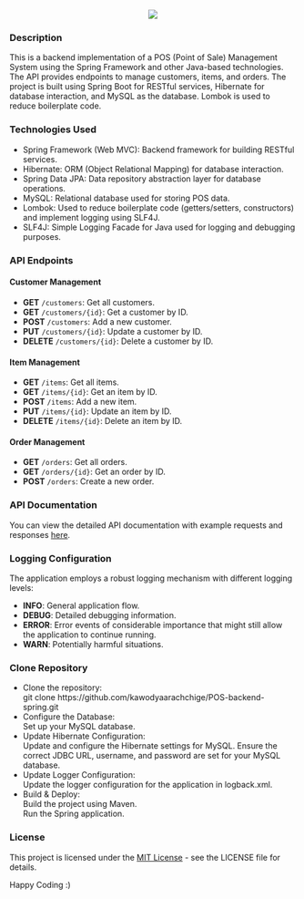 <h1 align="center">
    <img src="https://readme-typing-svg.herokuapp.com/?font=Righteous&size=35&center=true&vCenter=true&width=700&height=70&duration=4000&lines=POS+RESTful+API+with+Spring+Framework&color=90EE90" />
</h1>


### Description
This is a backend implementation of a POS (Point of Sale) Management System using the Spring Framework and other Java-based technologies. The API provides endpoints to manage customers, items, and orders. The project is built using Spring Boot for RESTful services, Hibernate for database interaction, and MySQL as the database. Lombok is used to reduce boilerplate code.

### Technologies Used

- Spring Framework (Web MVC): Backend framework for building RESTful services.
- Hibernate: ORM (Object Relational Mapping) for database interaction.
- Spring Data JPA: Data repository abstraction layer for database operations.
- MySQL: Relational database used for storing POS data.
- Lombok: Used to reduce boilerplate code (getters/setters, constructors) and implement logging using SLF4J.
- SLF4J: Simple Logging Facade for Java used for logging and debugging purposes.

### API Endpoints

#### Customer Management

- **GET** `/customers`: Get all customers.
- **GET** `/customers/{id}`: Get a customer by ID.
- **POST** `/customers`: Add a new customer.
- **PUT** `/customers/{id}`: Update a customer by ID.
- **DELETE** `/customers/{id}`: Delete a customer by ID.

#### Item Management

- **GET** `/items`: Get all items.
- **GET** `/items/{id}`: Get an item by ID.
- **POST** `/items`: Add a new item.
- **PUT** `/items/{id}`: Update an item by ID.
- **DELETE** `/items/{id}`: Delete an item by ID.

#### Order Management

- **GET** `/orders`: Get all orders.
- **GET** `/orders/{id}`: Get an order by ID.
- **POST** `/orders`: Create a new order.

### API Documentation

You can view the detailed API documentation with example requests and responses [here](https://documenter.getpostman.com/view/36189302/2sAXxV4pP3).

### Logging Configuration

The application employs a robust logging mechanism with different logging levels:

- **INFO**: General application flow.
- **DEBUG**: Detailed debugging information.
- **ERROR**: Error events of considerable importance that might still allow the application to continue running.
- **WARN**: Potentially harmful situations.

### Clone Repository
<ul>
  <li>Clone the repository:
    <br>git clone https://github.com/kawodyaarachchige/POS-backend-spring.git
  </li>
  <li>Configure the Database:
    <br>Set up your MySQL database.
  </li>
  <li>Update Hibernate Configuration:
    <br>Update and configure the Hibernate settings for MySQL. Ensure the correct JDBC URL, username, and password are set for your MySQL database.
  </li>
  <li>Update Logger Configuration:
    <br>Update the logger configuration for the application in logback.xml.
  </li>
  <li>Build & Deploy:
    <br>Build the project using Maven.
    <br>Run the Spring application.
  </li>
</ul>

### License

This project is licensed under the [MIT License](LICENSE) - see the LICENSE file for details.

 Happy Coding :)
